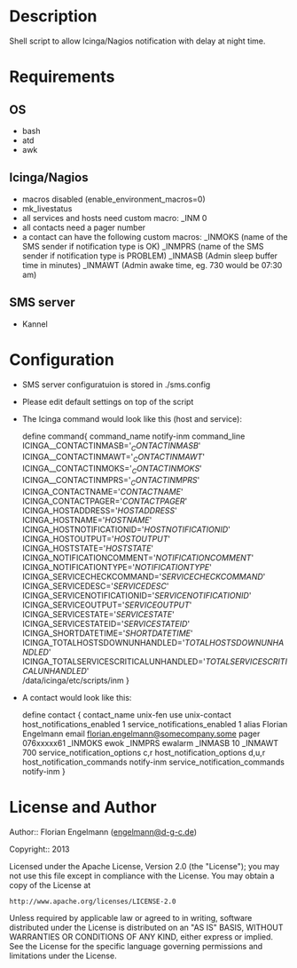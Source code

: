 Description
===========

Shell script to allow Icinga/Nagios notification with delay at night time.

Requirements
============

OS
--
* bash
* atd
* awk

Icinga/Nagios
-------------
* macros disabled  (enable_environment_macros=0)
* mk_livestatus
* all services and hosts need custom macro:
 _INM 0
* all contacts need a pager number
* a contact can have the following custom macros:
 _INMOKS <some sender name> (name of the SMS sender if notification type is OK)
 _INMPRS <some sender name> (name of the SMS sender if notification type is PROBLEM)
 _INMASB <some number> (Admin sleep buffer time in minutes)
 _INMAWT <some number> (Admin awake time, eg. 730 would be 07:30 am)

SMS server
----------
* Kannel


Configuration
==============

* SMS server configuratuion is stored in ./sms.config
* Please edit default settings on top of the script
* The Icinga command would look like this (host and service):


  define command{
        command_name    notify-inm
        command_line    \
                ICINGA__CONTACTINMASB='$_CONTACTINMASB$' \
                ICINGA__CONTACTINMAWT='$_CONTACTINMAWT$' \
                ICINGA__CONTACTINMOKS='$_CONTACTINMOKS$' \
                ICINGA__CONTACTINMPRS='$_CONTACTINMPRS$' \
                ICINGA_CONTACTNAME='$CONTACTNAME$' \
                ICINGA_CONTACTPAGER='$CONTACTPAGER$' \
                ICINGA_HOSTADDRESS='$HOSTADDRESS$' \
                ICINGA_HOSTNAME='$HOSTNAME$' \
                ICINGA_HOSTNOTIFICATIONID='$HOSTNOTIFICATIONID$' \
                ICINGA_HOSTOUTPUT='$HOSTOUTPUT$' \
                ICINGA_HOSTSTATE='$HOSTSTATE$' \
                ICINGA_NOTIFICATIONCOMMENT='$NOTIFICATIONCOMMENT$' \
                ICINGA_NOTIFICATIONTYPE='$NOTIFICATIONTYPE$' \
                ICINGA_SERVICECHECKCOMMAND='$SERVICECHECKCOMMAND$' \
                ICINGA_SERVICEDESC='$SERVICEDESC$' \
                ICINGA_SERVICENOTIFICATIONID='$SERVICENOTIFICATIONID$' \
                ICINGA_SERVICEOUTPUT='$SERVICEOUTPUT$' \
                ICINGA_SERVICESTATE='$SERVICESTATE$' \
                ICINGA_SERVICESTATEID='$SERVICESTATEID$' \
                ICINGA_SHORTDATETIME='$SHORTDATETIME$' \
                ICINGA_TOTALHOSTSDOWNUNHANDLED='$TOTALHOSTSDOWNUNHANDLED$' \
                ICINGA_TOTALSERVICESCRITICALUNHANDLED='$TOTALSERVICESCRITICALUNHANDLED$' \
                /data/icinga/etc/scripts/inm
        }

* A contact would look like this:

  define contact {
	contact_name		unix-fen
	use			unix-contact
	host_notifications_enabled      1
        service_notifications_enabled   1
	alias			Florian Engelmann
	email			florian.engelmann@somecompany.some
	pager			076xxxxx61
	_INMOKS			ewok
	_INMPRS			ewalarm
	_INMASB			10
	_INMAWT			700
        service_notification_options    c,r
        host_notification_options       d,u,r
	host_notification_commands	notify-inm
	service_notification_commands	notify-inm
	}



License and Author
==================

Author:: Florian Engelmann (<engelmann@d-g-c.de>)

Copyright:: 2013 

Licensed under the Apache License, Version 2.0 (the "License");
you may not use this file except in compliance with the License.
You may obtain a copy of the License at

    http://www.apache.org/licenses/LICENSE-2.0

Unless required by applicable law or agreed to in writing, software
distributed under the License is distributed on an "AS IS" BASIS,
WITHOUT WARRANTIES OR CONDITIONS OF ANY KIND, either express or implied.
See the License for the specific language governing permissions and
limitations under the License.
